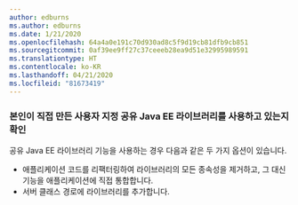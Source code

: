 ```yaml
---
author: edburns
ms.author: edburns
ms.date: 1/21/2020
ms.openlocfilehash: 64a4a0e191c70d930ad8c5f9d19cb81dfb9cb851
ms.sourcegitcommit: 0af39ee9ff27c37ceeeb28ea9d51e32995989591
ms.translationtype: HT
ms.contentlocale: ko-KR
ms.lasthandoff: 04/21/2020
ms.locfileid: "81673419"
---
```

### <a name="determine-whether-you-are-using-your-own-custom-created-shared-java-ee-libraries"></a>본인이 직접 만든 사용자 지정 공유 Java EE 라이브러리를 사용하고 있는지 확인

공유 Java EE 라이브러리 기능을 사용하는 경우 다음과 같은 두 가지 옵션이 있습니다.

* 애플리케이션 코드를 리팩터링하여 라이브러리의 모든 종속성을 제거하고, 그 대신 기능을 애플리케이션에 직접 통합합니다.
* 서버 클래스 경로에 라이브러리를 추가합니다.
